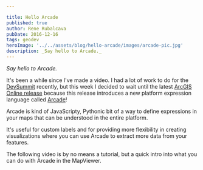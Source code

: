 ```yaml
---

title: Hello Arcade
published: true
author: Rene Rubalcava
pubDate: 2016-12-16
tags: geodev
heroImage: '../../assets/blog/hello-arcade/images/arcade-pic.jpg'
description: _Say hello to Arcade._
---
```


_Say hello to Arcade._

It's been a while since I've made a video. I had a lot of work to do for the
[DevSummit](https://odoe.net/blog/esri-european-devsummit-2016/) recently, but
this week I decided to wait until the latest
[ArcGIS Online release](https://blogs.esri.com/esri/arcgis/2016/12/14/whats-new-arcgis-online-december-2016/)
because this release introduces a new platform expression language called
[Arcade](https://developers.arcgis.com/arcade/)!

Arcade is kind of JavaScripty, Pythonic bit of a way to define expressions in
your maps that can be understood in the entire platform.

It's useful for custom labels and for providing more flexibility in creating
visualizations where you can use Arcade to extract more data from your features.

The following video is by no means a tutorial, but a quick intro into what you
can do with Arcade in the MapViewer.

<lite-youtube videoid="pmZmQlrOho8"></lite-youtube>
